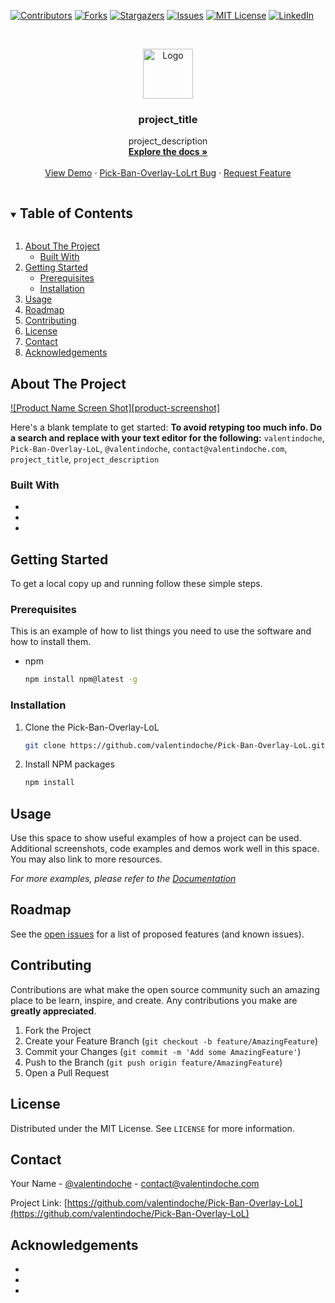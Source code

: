 <!--
*** Thanks for checking out the Best-README-Template. If you have a suggestion
*** that would make this better, please fork the Pick-Ban-Overlay-LoL and create a pull request
*** or simply open an issue with the tag "enhancement".
*** Thanks again! Now go create something AMAZING! :D
***
***
***
*** To avoid retyping too much info. Do a search and replace for the following:
*** valentindoche, Pick-Ban-Overlay-LoL, valentindoche, contact@valentindoche.com, project_title, project_description
-->



<!-- PROJECT SHIELDS -->
<!--
*** I'm using markdown "reference style" links for readability.
*** Reference links are enclosed in brackets [ ] instead of parentheses ( ).
*** See the bottom of this document for the declaration of the reference variables
*** for contributors-url, forks-url, etc. This is an optional, concise syntax you may use.
*** https://www.markdownguide.org/basic-syntax/#reference-style-links
-->
[![Contributors][contributors-shield]][contributors-url]
[![Forks][forks-shield]][forks-url]
[![Stargazers][stars-shield]][stars-url]
[![Issues][issues-shield]][issues-url]
[![MIT License][license-shield]][license-url]
[![LinkedIn][linkedin-shield]][linkedin-url]



<!-- PROJECT LOGO -->
<br />
<p align="center">
  <a href="https://github.com/valentindoche/Pick-Ban-Overlay-LoL">
    <img src="images/logo.png" alt="Logo" width="80" height="80">
  </a>

<h3 align="center">project_title</h3>

  <p align="center">
    project_description
    <br />
    <a href="https://github.com/valentindoche/Pick-Ban-Overlay-LoL"><strong>Explore the docs »</strong></a>
    <br />
    <br />
    <a href="https://github.com/valentindoche/Pick-Ban-Overlay-LoL">View Demo</a>
    ·
    <a href="https://github.com/valentindoche/Pick-Ban-Overlay-LoL/issues">Pick-Ban-Overlay-LoLrt Bug</a>
    ·
    <a href="https://github.com/valentindoche/Pick-Ban-Overlay-LoL/issues">Request Feature</a>
  </p>



<!-- TABLE OF CONTENTS -->
<details open="open">
  <summary><h2 style="display: inline-block">Table of Contents</h2></summary>
  <ol>
    <li>
      <a href="#about-the-project">About The Project</a>
      <ul>
        <li><a href="#built-with">Built With</a></li>
      </ul>
    </li>
    <li>
      <a href="#getting-started">Getting Started</a>
      <ul>
        <li><a href="#prerequisites">Prerequisites</a></li>
        <li><a href="#installation">Installation</a></li>
      </ul>
    </li>
    <li><a href="#usage">Usage</a></li>
    <li><a href="#roadmap">Roadmap</a></li>
    <li><a href="#contributing">Contributing</a></li>
    <li><a href="#license">License</a></li>
    <li><a href="#contact">Contact</a></li>
    <li><a href="#acknowledgements">Acknowledgements</a></li>
  </ol>
</details>



<!-- ABOUT THE PROJECT -->
## About The Project

[![Product Name Screen Shot][product-screenshot]](https://example.com)

Here's a blank template to get started:
**To avoid retyping too much info. Do a search and replace with your text editor for the following:**
`valentindoche`, `Pick-Ban-Overlay-LoL`, `@valentindoche`, `contact@valentindoche.com`, `project_title`, `project_description`


### Built With

* []()
* []()
* []()



<!-- GETTING STARTED -->
## Getting Started

To get a local copy up and running follow these simple steps.

### Prerequisites

This is an example of how to list things you need to use the software and how to install them.
* npm
  ```sh
  npm install npm@latest -g
  ```

### Installation

1. Clone the Pick-Ban-Overlay-LoL
   ```sh
   git clone https://github.com/valentindoche/Pick-Ban-Overlay-LoL.git
   ```
2. Install NPM packages
   ```sh
   npm install
   ```



<!-- USAGE EXAMPLES -->
## Usage

Use this space to show useful examples of how a project can be used. Additional screenshots, code examples and demos work well in this space. You may also link to more resources.

_For more examples, please refer to the [Documentation](https://example.com)_



<!-- ROADMAP -->
## Roadmap

See the [open issues](https://github.com/valentindoche/Pick-Ban-Overlay-LoL/issues) for a list of proposed features (and known issues).



<!-- CONTRIBUTING -->
## Contributing

Contributions are what make the open source community such an amazing place to be learn, inspire, and create. Any contributions you make are **greatly appreciated**.

1. Fork the Project
2. Create your Feature Branch (`git checkout -b feature/AmazingFeature`)
3. Commit your Changes (`git commit -m 'Add some AmazingFeature'`)
4. Push to the Branch (`git push origin feature/AmazingFeature`)
5. Open a Pull Request



<!-- LICENSE -->
## License

Distributed under the MIT License. See `LICENSE` for more information.



<!-- CONTACT -->
## Contact

Your Name - [@valentindoche](https://twitter.com/valentindoche) - contact@valentindoche.com

Project Link: [https://github.com/valentindoche/Pick-Ban-Overlay-LoL](https://github.com/valentindoche/Pick-Ban-Overlay-LoL)



<!-- ACKNOWLEDGEMENTS -->
## Acknowledgements

* []()
* []()
* []()





<!-- MARKDOWN LINKS & IMAGES -->
<!-- https://www.markdownguide.org/basic-syntax/#reference-style-links -->
[contributors-shield]: https://img.shields.io/github/contributors/valentindoche/Pick-Ban-Overlay-LoL.svg?style=for-the-badge
[contributors-url]: https://github.com/valentindoche/Pick-Ban-Overlay-LoL/graphs/contributors
[forks-shield]: https://img.shields.io/github/forks/valentindoche/Pick-Ban-Overlay-LoL.svg?style=for-the-badge
[forks-url]: https://github.com/valentindoche/Pick-Ban-Overlay-LoL/network/members
[stars-shield]: https://img.shields.io/github/stars/valentindoche/Pick-Ban-Overlay-LoL.svg?style=for-the-badge
[stars-url]: https://github.com/valentindoche/Pick-Ban-Overlay-LoL/stargazers
[issues-shield]: https://img.shields.io/github/issues/valentindoche/Pick-Ban-Overlay-LoL.svg?style=for-the-badge
[issues-url]: https://github.com/valentindoche/Pick-Ban-Overlay-LoL/issues
[license-shield]: https://img.shields.io/github/license/valentindoche/Pick-Ban-Overlay-LoL.svg?style=for-the-badge
[license-url]: https://github.com/valentindoche/Pick-Ban-Overlay-LoL/blob/master/LICENSE.txt
[linkedin-shield]: https://img.shields.io/badge/-LinkedIn-black.svg?style=for-the-badge&logo=linkedin&colorB=555
[linkedin-url]: https://linkedin.com/in/valentindoche
